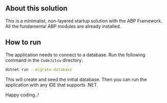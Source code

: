 ## About this solution

This is a minimalist, non-layered startup solution with the ABP Framework. All the fundamental ABP modules are already installed.

## How to run

The application needs to connect to a database. Run the following command in the `CodeJitsu` directory:

````bash
dotnet run --migrate-database
````

This will create and seed the initial database. Then you can run the application with any IDE that supports .NET.

Happy coding..!



